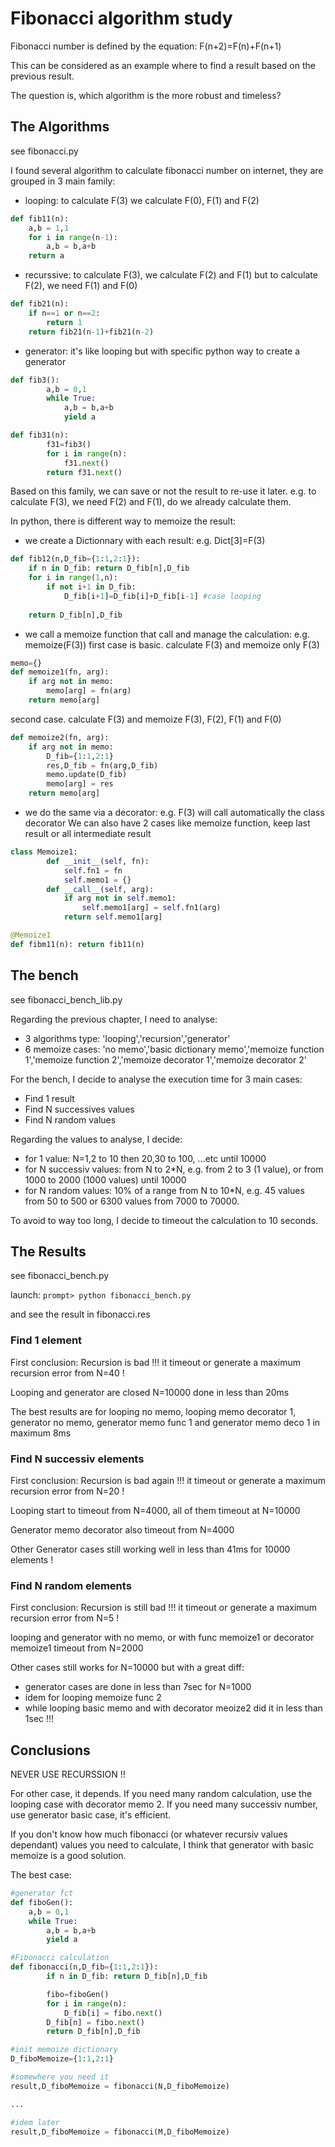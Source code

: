 # Fibonacci algorithm study #

Fibonacci number is defined by the equation: F(n+2)=F(n)+F(n+1)

This can be considered as an example where to find a result based on the previous result.

The question is, which algorithm is the more robust and timeless?

## The Algorithms ##

see fibonacci.py 

I found several algorithm to calculate fibonacci number on internet, they are grouped in 3 main family:
- looping:    to calculate F(3) we calculate F(0), F(1) and F(2)
```python
def fib11(n):
    a,b = 1,1
    for i in range(n-1):
        a,b = b,a+b
    return a
```
- recurssive: to calculate F(3), we calculate F(2) and F(1) but to calculate F(2), we need F(1) and F(0)
```python
def fib21(n):
    if n==1 or n==2:
        return 1
    return fib21(n-1)+fib21(n-2)
```
- generator:  it's like looping but with specific python way to create a generator
```python
def fib3():
        a,b = 0,1
        while True:
            a,b = b,a+b
            yield a

def fib31(n):
        f31=fib3()
        for i in range(n):
            f31.next()
        return f31.next()
```

Based on this family, we can save or not the result to re-use it later. e.g. to calculate F(3), we need F(2) and F(1), do we already calculate them.

In python, there is different way to memoize the result:
- we create a Dictionnary with each result: e.g. Dict[3]=F(3) 
```python
def fib12(n,D_fib={1:1,2:1}):
    if n in D_fib: return D_fib[n],D_fib
    for i in range(1,n):
        if not i+1 in D_fib:
            D_fib[i+1]=D_fib[i]+D_fib[i-1] #case looping
            
    return D_fib[n],D_fib
```
- we call a memoize function that call and manage the calculation: e.g. memoize(F(3))
first case is basic. calculate F(3) and memoize only F(3)
```python
memo={}
def memoize1(fn, arg):    
    if arg not in memo:
        memo[arg] = fn(arg)
    return memo[arg]
```
second case. calculate F(3) and memoize F(3), F(2), F(1) and F(0)
```python
def memoize2(fn, arg):    
    if arg not in memo:
        D_fib={1:1,2:1}
        res,D_fib = fn(arg,D_fib)
        memo.update(D_fib)
        memo[arg] = res
    return memo[arg]
```
- we do the same via a decorator: e.g. F(3) will call automatically the class decorator 
We can also have 2 cases like memoize function, keep last result or all intermediate result
```python
class Memoize1:
        def __init__(self, fn):
            self.fn1 = fn
            self.memo1 = {}
        def __call__(self, arg):
            if arg not in self.memo1:
                self.memo1[arg] = self.fn1(arg)
            return self.memo1[arg]

@Memoize1
def fibm11(n): return fib11(n)
```

## The bench ##

see fibonacci_bench_lib.py 

Regarding the previous chapter, I need to analyse:
- 3 algorithms type: 'looping','recursion','generator'
- 6 memoize cases: 'no memo','basic dictionary memo','memoize function 1','memoize function 2','memoize decorator 1','memoize decorator 2'

For the bench, I decide to analyse the execution time for 3 main cases:
- Find 1 result
- Find N successives values
- Find N random values

Regarding the values to analyse, I decide:
- for 1 value: N=1,2 to 10 then 20,30 to 100, ...etc until 10000
- for N successiv values: from N to 2*N, e.g. from 2 to 3 (1 value), or from 1000 to 2000 (1000 values) until 10000
- for N random values: 10% of a range from N to 10*N, e.g. 45 values from 50 to 500 or 6300 values from 7000 to 70000.

To avoid to way too long, I decide to timeout the calculation to 10 seconds.

## The Results ##

see fibonacci_bench.py 

launch: ```prompt> python fibonacci_bench.py```

and see the result in fibonacci.res

### Find 1 element ###

First conclusion: Recursion is bad !!! it timeout or generate a maximum recursion error from N=40 !

Looping and generator are closed N=10000 done in less than 20ms

The best results are for looping no memo, looping memo decorator 1, generator no memo, generator memo func 1 and generator memo deco 1 in maximum 8ms

### Find N successiv elements ###

First conclusion: Recursion is bad again !!! it timeout or generate a maximum recursion error from N=20 !

Looping start to timeout from N=4000, all of them timeout at N=10000

Generator memo decorator also timeout from N=4000

Other Generator cases still working well in less than 41ms for 10000 elements !

### Find N random elements ###

First conclusion: Recursion is still bad !!! it timeout or generate a maximum recursion error from N=5 !

looping and generator with no memo, or with func memoize1 or decorator memoize1 timeout from N=2000

Other cases still works for N=10000 but with a great diff:
- generator cases are done in less than 7sec for N=1000
- idem for looping memoize func 2
- while looping basic memo and with decorator meoize2 did it in less than 1sec !!!

## Conclusions ##

NEVER USE RECURSSION !!

For other case, it depends.
If you need many random calculation, use the looping case with decorator memo 2.
If you need many successiv number, use generator basic case, it's efficient.

If you don't know how much fibonacci (or whatever recursiv values dependant) values you need to calculate, I think that generator with basic memoize is a good solution.

The best case:
```python
#generator fct
def fiboGen():
    a,b = 0,1
    while True:
        a,b = b,a+b
        yield a

#Fibonacci calculation
def fibonacci(n,D_fib={1:1,2:1}):
        if n in D_fib: return D_fib[n],D_fib

        fibo=fiboGen()
        for i in range(n):
            D_fib[i] = fibo.next()
        D_fib[n] = fibo.next()
        return D_fib[n],D_fib

#init memoize dictionary
D_fiboMemoize={1:1,2:1}

#somewhere you need it
result,D_fiboMemoize = fibonacci(N,D_fiboMemoize)

...

#idem later
result,D_fiboMemoize = fibonacci(M,D_fiboMemoize)
```



